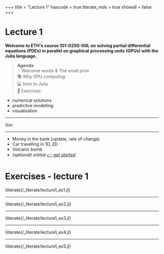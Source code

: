 +++
title = "Lecture 1"
hascode = true
literate_mds = true
showall = false
+++

# Lecture 1

**Welcome to ETH's course 101-0250-00L on solving partial differential equations (PDEs) in parallel on graphical processing units (GPUs) with the Julia language.**

>**Agenda**\
:bulb: Welcome words & The small print\
:books: Why GPU computing\
:computer: Intro to Julia\
:construction: Exercises:
- numerical solutions
- predicitve modelling
- visualisation

--- 

\toc

---

- Money in the bank (update, rate of change)
- Car travelling in 1D, 2D
- Volcanic bomb
- _(optional)_ orbital
[_👉 get started_](#exercises_-_lecture_1)

# Exercises - lecture 1


\literate{/_literate/lecture1_ex1.jl}

---

\literate{/_literate/lecture1_ex2.jl}

---

\literate{/_literate/lecture1_ex3.jl}

---

\literate{/_literate/lecture1_ex4.jl}

---

\literate{/_literate/lecture1_ex5.jl}

